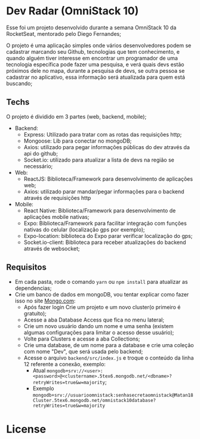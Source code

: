 # Dev Radar (OmniStack 10)

Esse foi um projeto desenvolvido durante a semana OmniStack 10 da RocketSeat, mentorado pelo Diego Fernandes;

O projeto é uma aplicação simples onde vários desenvolvedores podem se cadastrar marcando seu Github, tecnologias que tem conhecimento, e quando alguém tiver interesse em encontrar um programador de uma tecnologia específica pode fazer uma pesquisa, e verá quais devs estão próximos dele no mapa, durante a pesquisa de devs, se outra pessoa se cadastrar no aplicativo, essa informação será atualizada para quem está buscando;

## Techs

O projeto é dividido em 3 partes (web, backend, mobile);
* Backend:
  * Express: Utilizado para tratar com as rotas das requisições http;
  * Mongoose: Lib para conectar no mongoDB;
  * Axios: utilizado para pegar informações públicas do dev através da api do github;
  * Socket.io: utilizado para atualizar a lista de devs na região se necessário;
* Web:
  * ReactJS: Biblioteca/Framework para desenvolvimento de aplicações web;
  * Axios: utilizado parar mandar/pegar informações para o backend através de requisições http
* Mobile:
  * React Native: Biblioteca/Framework para desenvolvimento de aplicações mobile nativas;
  * Expo: Biblioteca/Framework para facilitar integração com funções nativas do celular (localização gps por exemplo);
  * Expo-location: biblioteca do Expo parar verificar localização do gps;
  * Socket.io-client: Biblioteca para receber atualizações do backend através de websocket;

## Requisitos

* Em cada pasta, rode o comando `yarn` ou `npm install` para atualizar as dependencias;
* Crie um banco de dados em mongoDB, vou tentar explicar como fazer isso no site [Mongo.com](https://www.mongodb.com/):
  * Após fazer login Crie um projeto e um novo cluster(o primeiro é gratuito);
  * Acesse a aba Database Access que fica no menu lateral;
  * Crie um novo usuário dando um nome e uma senha (existem algumas configurações para limitar o acesso desse usuário);
  * Volte para Clusters e acesse a aba Collections;
  * Crie uma database, de um nome para a database e crie uma coleção com nome "Dev", que será usada pelo backend;
  * Acesse o arquivo `backend/src/index.js` e troque o conteúdo da linha 12 referente a conexão, exemplo:
    * Atual `mongodb+srv://<user>:<password>@<clustername>.5tex6.mongodb.net/<dbname>?retryWrites=true&w=majority`;
    * Exemplo `mongodb+srv://usuarioomnistack:senhasecretaomnistack@Matan18Cluster.5tex6.mongodb.net/omnistack10database?retryWrites=true&w=majority`

# License

